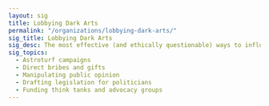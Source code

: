 ```yaml
---
layout: sig
title: Lobbying Dark Arts
permalink: "/organizations/lobbying-dark-arts/"
sig_title: Lobbying Dark Arts
sig_desc: The most effective (and ethically questionable) ways to influence legislation and regulation for private gain.
sig_topics:
  - Astroturf campaigns
  - Direct bribes and gifts
  - Manipulating public opinion
  - Drafting legislation for politicians
  - Funding think tanks and advocacy groups
---
```


